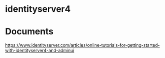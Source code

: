 # identityserver4

# Documents
https://www.identityserver.com/articles/online-tutorials-for-getting-started-with-identityserver4-and-adminui